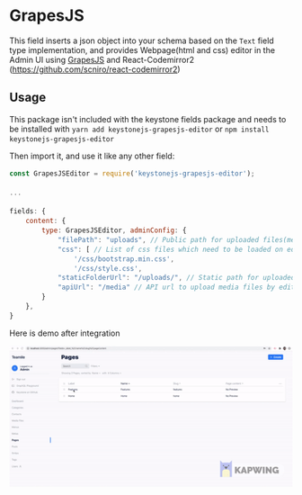 # GrapesJS

This field inserts a json object into your schema based on the `Text` field type implementation, and provides Webpage(html and css) editor in the Admin UI using [GrapesJS](https://grapesjs.com/) and React-Codemirror2 (https://github.com/scniro/react-codemirror2)

## Usage

This package isn't included with the keystone fields package and needs to be installed with `yarn add keystonejs-grapesjs-editor` or `npm install keystonejs-grapesjs-editor`

Then import it, and use it like any other field:

```js
const GrapesJSEditor = require('keystonejs-grapesjs-editor');

... 

fields: {
    content: {
        type: GrapesJSEditor, adminConfig: {
            "filePath": "uploads", // Public path for uploaded files(media) to be accessed by editor
            "css": [ // List of css files which need to be loaded on editor to show pages compatible with other pages
                '/css/bootstrap.min.css',
                '/css/style.css',
            "staticFolderUrl": "/uploads/", // Static path for uploaded files(media) to be accessed by editor
            "apiUrl": "/media" // API url to upload media files by editor asset manager
        }
    },
}

```

Here is demo after integration

![KeystoneJS GrapesJS Editor](/static/keystonejs-grapesjs-integration.gif)